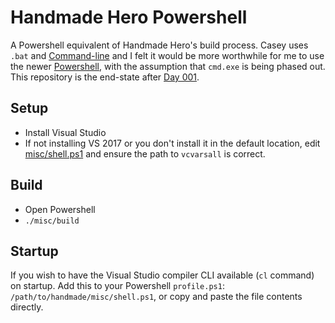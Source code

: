 # Handmade Hero Powershell

A Powershell equivalent of Handmade Hero's build process. Casey uses `.bat` and [Command-line](https://en.wikipedia.org/wiki/Command-line_interface) and I felt it would be more worthwhile for me to use the newer [Powershell](https://en.wikipedia.org/wiki/PowerShell), with the assumption that `cmd.exe` is being phased out. This repository is the end-state after [Day 001](https://www.youtube.com/watch?v=Ee3EtYb8d1o).

## Setup

- Install Visual Studio
- If not installing VS 2017 or you don't install it in the default location, edit [misc/shell.ps1](misc/shell.ps1) and ensure the path to `vcvarsall` is correct.

## Build

- Open Powershell
- `./misc/build`

## Startup

If you wish to have the Visual Studio compiler CLI available (`cl` command) on startup. Add this to your Powershell `profile.ps1`: `/path/to/handmade/misc/shell.ps1`, or copy and paste the file contents directly.
